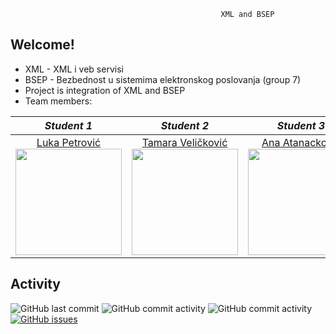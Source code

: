                                                    XML and BSEP  
                                                   
## Welcome!

 - XML - XML i veb servisi
 - BSEP - Bezbednost u sistemima elektronskog poslovanja (group 7)
 - Project is integration of XML and BSEP
 - Team members:


|       *Student 1*       |       *Student 2*       |       *Student 3*       |       *Student 4*       |
|:----------------------:|:----------------------:|:----------------------:|:----------------------:|
| [Luka Petrović](https://github.com/lukapetrovic3110) <br> <img src="https://avatars.githubusercontent.com/u/58331163?s=400&u=07ea033ef6ec9a611746bac3e8fb257f0099e261&v=4" width="170" height="170"> | [Tamara Veličković](https://github.com/velicko-tam) <br> <img src="https://avatars.githubusercontent.com/u/59019735?s=400&v=4" width="170" height="170"> | [Ana Atanacković](https://github.com/Ana00000/) <br> <img src="https://avatars.githubusercontent.com/u/57576323?s=400&u=1ef5aae0fac636355c779a07004eb66378464adc&v=4" width="170" height="170"> | [Dušan Trkulja](https://github.com/trki293) <br> <img src="https://avatars.githubusercontent.com/u/59773039?s=400&v=4" width="170" height="170"> |

## Activity
<img alt="GitHub last commit" src="https://img.shields.io/github/last-commit/Ana00000/ISA?color=9cf&style=flat">
<img alt="GitHub commit activity" src="https://img.shields.io/github/commit-activity/m/Ana00000/ISA?color=9cf&style=flat">
<img alt="GitHub commit activity" src="https://img.shields.io/github/commit-activity/y/Ana00000/ISA?color=9cf&style=flat">
<a href="https://github.com/Ana00000/ISA/issues"><img alt="GitHub issues" src="https://img.shields.io/github/issues/Ana00000/ISA?color=9cf"></a>


